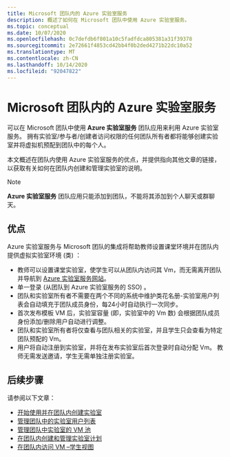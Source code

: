 ```yaml
---
title: Microsoft 团队内的 Azure 实验室服务
description: 概述了如何在 Microsoft 团队中使用 Azure 实验室服务。
ms.topic: conceptual
ms.date: 10/07/2020
ms.openlocfilehash: 0c7defdb6f801a10c5fadfdca805381a31f39378
ms.sourcegitcommit: 2e72661f4853cd42bb4f0b2ded4271b22dc10a52
ms.translationtype: MT
ms.contentlocale: zh-CN
ms.lasthandoff: 10/14/2020
ms.locfileid: "92047822"
---
```

# <a name="azure-lab-services-within-microsoft-teams"></a>Microsoft 团队内的 Azure 实验室服务

可以在 Microsoft 团队中使用 **Azure 实验室服务** 团队应用来利用 Azure 实验室服务。 拥有实验室/参与者/创建者访问权限的任何团队所有者都将能够创建实验室并将虚拟机预配到团队中的每个人。

本文概述在团队内使用 Azure 实验室服务的优点，并提供指向其他文章的链接，以获取有关如何在团队内创建和管理实验室的说明。 

> [!NOTE]
>**Azure 实验室服务** 团队应用只能添加到团队，不能将其添加到个人聊天或群聊天。

## <a name="benefits"></a>优点

Azure 实验室服务与 Microsoft 团队的集成将帮助教师设置课堂环境并在团队内提供虚拟实验室环境 (类) ： 

* 教师可以设置课堂实验室，使学生可以从团队内访问其 Vm，而无需离开团队并导航到 [Azure 实验室服务网站](https://labs.azure.com)。
* 单一登录 (从团队到 Azure 实验室服务的 SSO) 。
* 团队和实验室所有者不需要在两个不同的系统中维护类花名册-实验室用户列表会自动填充于团队成员身份，每24小时自动执行一次同步。 
* 首次发布模板 VM 后，实验室容量 (即，实验室中的 Vm 数) 会根据团队成员身份添加/删除用户自动进行调整。 
* 团队和实验室所有者将仅查看与团队相关的实验室，并且学生只会查看为特定团队预配的 Vm。 
* 用户将自动注册到实验室，并将在发布实验室后首次登录时自动分配 Vm。 教师无需发送邀请，学生无需单独注册实验室。  

## <a name="next-steps"></a>后续步骤

请参阅以下文章：

- [开始使用并在团队内创建实验室](how-to-get-started-create-lab-within-teams.md)
- [管理团队中的实验室用户列表](how-to-manage-user-lists-within-teams.md)
- [管理团队中实验室的 VM 池](how-to-manage-vm-pool-within-teams.md)
- [在团队内创建和管理实验室计划](how-to-create-schedules-within-teams.md)
- [在团队内访问 VM –学生视图](how-to-access-vm-for-students-within-teams.md)
